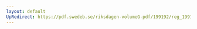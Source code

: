 ```yaml
---
layout: default
UpRedirect: https://pdf.swedeb.se/riksdagen-volumeG-pdf/199192/reg_199192/reg_199192_0634.pdf
---
```

